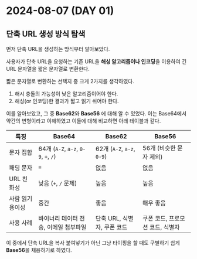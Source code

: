 # 2024-08-07 (DAY 01)

## 단축 URL 생성 방식 탐색
먼저 단축 URL을 생성하는 방식부터 알아보았다.

사용자가 단축 URL을 요청하는 기존 URL을
**해싱 알고리즘이나 인코딩**을 이용하여 긴 URL 문자열을 짧은 문자열로 변환한다.

짧은 문자열로 변환하는 선택지 중 크게 2가지를 생각하였다.<br>
1. 해시 충돌의 가능성이 낮은 알고리즘이어야 한다.
2. 해싱(or 인코딩)한 결과가 짧고 읽기 쉬어야 한다.

이를 알아보았고, 그 중 **Base62**와 **Base56** 에 대해 알 수 있었다. 이는 Base64에서 약간의 변형이라고 이해하였고 이들에 대해 비교하면 아래 테이블과 같다.


| 특징             | Base64                       | Base62                      | Base56                           |
|------------------|------------------------------|-----------------------------|----------------------------------|
| 문자 집합        | 64개 (`A-Z`, `a-z`, `0-9`, `+`, `/`) | 62개 (`A-Z`, `a-z`, `0-9`)   | 56개 (비슷한 문자 제외)         |
| 패딩 문자        | `=`                          | 없음                         | 없음                             |
| URL 친화성       | 낮음 (`+`, `/` 문제)          | 높음                         | 높음                             |
| 사람 읽기 용이성 | 중간                         | 좋음                         | 매우 좋음                        |
| 사용 사례        | 바이너리 데이터 전송, 이메일 첨부파일 | 단축 URL, 식별자, 쿠폰 코드  | 쿠폰 코드, 프로모션 코드, 식별자 |

이 중에서 단축 URL을 복사 붙여넣기가 아닌 그냥 타이핑을 할 때도 구별하기 쉽게 **Base56**을 채용하기로 하였다.